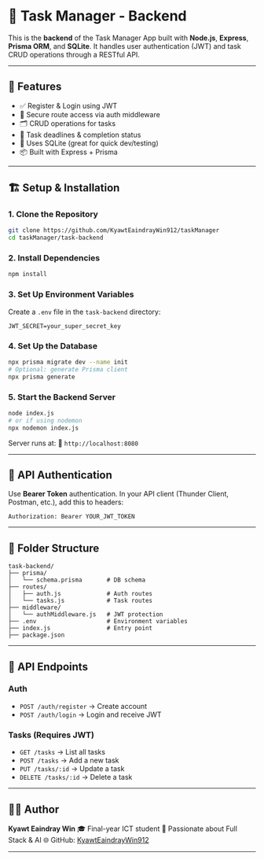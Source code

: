 # 🔧 Task Manager - Backend

This is the **backend** of the Task Manager App built with **Node.js**, **Express**, **Prisma ORM**, and **SQLite**. It handles user authentication (JWT) and task CRUD operations through a RESTful API.

---

## 🚀 Features

- ✅ Register & Login using JWT  
- 🔐 Secure route access via auth middleware  
- 🗂️ CRUD operations for tasks  
- 📅 Task deadlines & completion status  
- 🌱 Uses SQLite (great for quick dev/testing)  
- 📦 Built with Express + Prisma  

---

## 🏗️ Setup & Installation

### 1. Clone the Repository

```bash
git clone https://github.com/KyawtEaindrayWin912/taskManager
cd taskManager/task-backend
````

### 2. Install Dependencies

```bash
npm install
```

### 3. Set Up Environment Variables

Create a `.env` file in the `task-backend` directory:

```env
JWT_SECRET=your_super_secret_key
```

### 4. Set Up the Database

```bash
npx prisma migrate dev --name init
# Optional: generate Prisma client
npx prisma generate
```

### 5. Start the Backend Server

```bash
node index.js
# or if using nodemon
npx nodemon index.js
```

Server runs at:
📍 `http://localhost:8080`

---

## 🔐 API Authentication

Use **Bearer Token** authentication.
In your API client (Thunder Client, Postman, etc.), add this to headers:

```
Authorization: Bearer YOUR_JWT_TOKEN
```

---

## 📁 Folder Structure

```
task-backend/
├── prisma/
│   └── schema.prisma       # DB schema
├── routes/
│   ├── auth.js             # Auth routes
│   └── tasks.js            # Task routes
├── middleware/
│   └── authMiddleware.js   # JWT protection
├── .env                    # Environment variables
├── index.js                # Entry point
├── package.json
```

---

## 📄 API Endpoints

### Auth

* `POST /auth/register` → Create account
* `POST /auth/login` → Login and receive JWT

### Tasks (Requires JWT)

* `GET /tasks` → List all tasks
* `POST /tasks` → Add a new task
* `PUT /tasks/:id` → Update a task
* `DELETE /tasks/:id` → Delete a task

---

## 👩‍💻 Author

**Kyawt Eaindray Win**
🎓 Final-year ICT student
💼 Passionate about Full Stack & AI
🌐 GitHub: [KyawtEaindrayWin912](https://github.com/KyawtEaindrayWin912)

---





